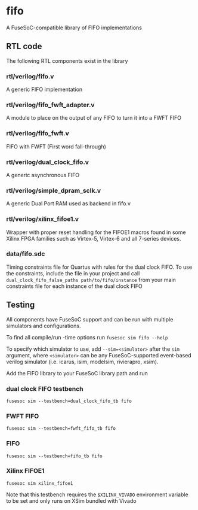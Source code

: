 fifo
====

A FuseSoC-compatible library of FIFO implementations

RTL code
--------

The following RTL components exist in the library

### rtl/verilog/fifo.v

A generic FIFO implementation

### rtl/verilog/fifo_fwft_adapter.v

A module to place on the output of any FIFO to turn it into a FWFT FIFO

### rtl/verilog/fifo_fwft.v

FIFO with FWFT (First word fall-through)

### rtl/verilog/dual_clock_fifo.v

A generic asynchronous FIFO

### rtl/verilog/simple_dpram_sclk.v

A generic Dual Port RAM used as backend in fifo.v

### rtl/verilog/xilinx_fifoe1.v

Wrapper with proper reset handling for the FIFOE1 macros found in some Xilinx
FPGA families such as Virtex-5, Virtex-6 and all 7-series devices.

### data/fifo.sdc

Timing constraints file for Quartus with rules for the dual clock FIFO.
To use the constraints, include the file in your project and call
`dual_clock_fifo_false_paths path/to/fifo/instance` from your main constraints
file for each instance of the dual clock FIFO

Testing
-------

All components have FuseSoC support and can be run with multiple simulators and configurations.

To find all compile/run -time options run `fusesoc sim fifo --help`

To specify which simulator to use, add `--sim=<simulator>` after the `sim` argument, where `<simulator>`
can be any FuseSoC-supported event-based verilog simulator (i.e. icarus, isim, modelsim, rivierapro, xsim).

Add the FIFO library to your FuseSoC library path and run

### dual clock FIFO testbench

`fusesoc sim --testbench=dual_clock_fifo_tb fifo`

### FWFT FIFO

`fusesoc sim --testbench=fwft_fifo_tb fifo`

### FIFO

`fusesoc sim --testbench=fifo_tb fifo`

### Xilinx FIFOE1

`fusesoc sim xilinx_fifoe1`

Note that this testbench requires the `$XILINX_VIVADO` environment variable to be set and only runs on XSim bundled with Vivado
